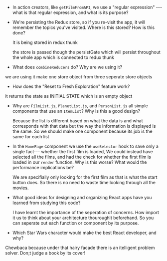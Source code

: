 - In action creators, like `getFilmFromAPI`, we use a "regular expression" ---
  what is that regular expression, and what is its purpose?
  
- We're persisting the Redux store, so if you re-visit the app, it will remember
  the topics you've visited. Where is this stored? How is this done?

  It is being stored in redux thunk

  the store is passed though the persistGate which will persist throughout the whole app which is connected to redux thunk

  
- What does `combineReducers` do? Why are we using it? 

we are using it make one store object from three seperate store objects 

- How does the "Reset to Fresh Exploration" feature work?

it returns the state as INITIAL STATE which is an empty object 

- Why are `FilmList.js`, `PlanetList.js`, and 
  `PersonList.js` all simple components that use an `ItemList`?
  Why is this a good design?

  Because the list is different based on what the data is and what corresponds with that data but the way the information is displayed is the same. So we should make one component because its job is the same for each list

- In the `HomePage` component we use the `useSelector` hook to save only a single fact---
  whether the first film is loaded, We could instead have selected all the
  films, and had the check for whether the first film is loaded in our
  `render` function. Why is this worse? What would the performance implications
  be?
  
  We are specifially only looking for the first film as that is what the start button does. So there is no need to waste time looking through all the movies.


- What good ideas for designing and organizing React apps have you learned from
  studying this code?

  I have learnt the importance of the seperation of concerns. How import it us to think about your architecture thouroughlt beforehand. So you can seperate out each function or component by its purpose. 
  
- Which Star Wars character would make the best React developer, and why?

Chewbaca because under that hairy facade there is an itelligent problem solver. Don;t judge a book by its cover!

